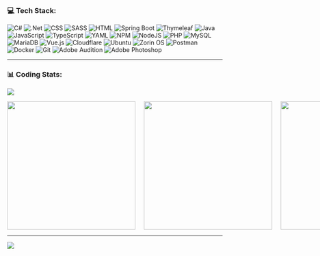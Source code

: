 <!--# 🌐 Socials:
[![Instagram](https://img.shields.io/badge/Instagram-%23E4405F.svg?logo=Instagram&logoColor=white)](https://instagram.com/4tense) [![YouTube](https://img.shields.io/badge/YouTube-%23FF0000.svg?logo=YouTube&logoColor=white)](https://youtube.com/@4tense) -->

### **💻 Tech Stack:**
![C#](https://img.shields.io/badge/c%23-%23239120.svg?style=for-the-badge&logo=c-sharp&logoColor=white) ![.Net](https://img.shields.io/badge/.NET-5C2D91?style=for-the-badge&logo=.net&logoColor=white) ![CSS](https://img.shields.io/badge/css3-%231572B6.svg?style=for-the-badge&logo=css3&logoColor=white) ![SASS](https://img.shields.io/badge/SASS-hotpink.svg?style=for-the-badge&logo=SASS&logoColor=white) ![HTML](https://img.shields.io/badge/html5-%23E34F26.svg?style=for-the-badge&logo=html5&logoColor=white) ![Spring Boot](https://img.shields.io/badge/spring-%236DB33F.svg?style=for-the-badge&logo=spring&logoColor=white) ![Thymeleaf](https://img.shields.io/badge/Thymeleaf-%23005C0F.svg?style=for-the-badge&logo=Thymeleaf&logoColor=white) ![Java](https://img.shields.io/badge/java-%23ED8B00.svg?style=for-the-badge&logo=openjdk&logoColor=white) ![JavaScript](https://img.shields.io/badge/javascript-%23323330.svg?style=for-the-badge&logo=javascript&logoColor=%23F7DF1E) ![TypeScript](https://img.shields.io/badge/typescript-%23007ACC.svg?style=for-the-badge&logo=typescript&logoColor=white) ![YAML](https://img.shields.io/badge/yaml-%23ffffff.svg?style=for-the-badge&logo=yaml&logoColor=151515) ![NPM](https://img.shields.io/badge/NPM-%23000000.svg?style=for-the-badge&logo=npm&logoColor=white) ![NodeJS](https://img.shields.io/badge/node.js-6DA55F?style=for-the-badge&logo=node.js&logoColor=white) ![PHP](https://img.shields.io/badge/php-%23777BB4.svg?style=for-the-badge&logo=php&logoColor=white) ![MySQL](https://img.shields.io/badge/mysql-4479A1.svg?style=for-the-badge&logo=mysql&logoColor=white) ![MariaDB](https://img.shields.io/badge/MariaDB-003545?style=for-the-badge&logo=mariadb&logoColor=white) ![Vue.js](https://img.shields.io/badge/vuejs-%2335495e.svg?style=for-the-badge&logo=vuedotjs&logoColor=%234FC08D) ![Cloudflare](https://img.shields.io/badge/Cloudflare-F38020?style=for-the-badge&logo=Cloudflare&logoColor=white) ![Ubuntu](https://img.shields.io/badge/Ubuntu-E95420?style=for-the-badge&logo=ubuntu&logoColor=white) ![Zorin OS](https://img.shields.io/badge/-Zorin%20OS-%2310AAEB?style=for-the-badge&logo=zorin&logoColor=white) ![Postman](https://img.shields.io/badge/Postman-FF6C37?style=for-the-badge&logo=postman&logoColor=white) ![Docker](https://img.shields.io/badge/docker-%230db7ed.svg?style=for-the-badge&logo=docker&logoColor=white) ![Git](https://img.shields.io/badge/git-%23F05033.svg?style=for-the-badge&logo=git&logoColor=white) ![Adobe Audition](https://img.shields.io/badge/Adobe%20Audition-9999FF.svg?style=for-the-badge&logo=Adobe%20Audition&logoColor=white) ![Adobe Photoshop](https://img.shields.io/badge/adobe%20photoshop-%2331A8FF.svg?style=for-the-badge&logo=adobe%20photoshop&logoColor=white)


<!--### **👀 Currently Learning:**
![MySQL](https://img.shields.io/badge/mysql-%2300f.svg?style=for-the-badge&logo=mysql&logoColor=white) -->

---

### **📊 Coding Stats:**
<!--![](https://github-readme-stats.vercel.app/api?username=AldiiX&theme=dark&hide_border=true&include_all_commits=true&count_private=true)<br/>-->
![](https://github-readme-streak-stats.herokuapp.com/?user=AldiiX&theme=dark&hide_border=true)<br/>
<!--![](https://github-readme-stats.vercel.app/api/top-langs/?username=AldiiX&theme=dark&hide_border=true&include_all_commits=true&count_private=true&layout=compact)-->

<div style="display:flex; gap:20px;">
  <img src="https://wakatime.com/share/@1acaf222-1e95-4b63-8353-39b3cbca8bd1/77d587fc-e677-4abc-948a-8094a1924b35.svg" width="300">
  <img src="https://wakatime.com/share/@1acaf222-1e95-4b63-8353-39b3cbca8bd1/74ff3709-1576-41b1-83ac-823bd6bf3874.svg" width="300">
  <img src="https://wakatime.com/share/@1acaf222-1e95-4b63-8353-39b3cbca8bd1/60cf2b9f-6e7c-4100-94c0-b17db9e17b96.svg" width="300">
</div>

<!-- ---

### **✍️ Random Dev Quote**
![](https://quotes-github-readme.vercel.app/api?type=horizontal&theme=dark) -->

<!--### 🔝 Top Contributed Repo
![](https://github-contributor-stats.vercel.app/api?username=AldiiX&limit=5&theme=dark&combine_all_yearly_contributions=true)-->

---

[![](https://visitcount.itsvg.in/api?id=AldiiX&icon=0&color=3)](https://visitcount.itsvg.in)
